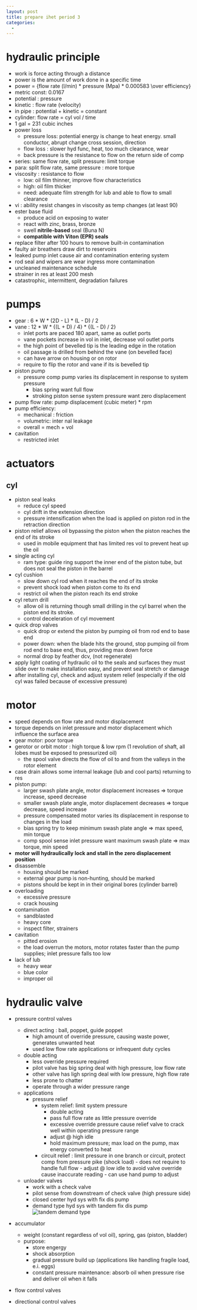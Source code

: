 ```yaml
---
layout: post
title: prepare ihet period 3
categories:
  -
---
```


# hydraulic principle

- work is force acting through a distance
- power is the amount of work done in a specific time 
- power = {flow rate (l/min)  * pressure (Mpa) * 0.000583 \over efficiency}
- metric const: 0.0167
- potential : pressure
- kinetic : flow rate (velocity)
- in pipe : potential + kinetic = constant
- cylinder: flow rate = cyl vol / time
- 1 gal = 231 cubic inches
- power loss
    - pressure loss: potential energy is change to heat energy. small conductor, abrupt change cross session, direction
    - flow loss : slower hyd func, heat, too much clearance, wear
    - back pressure is the resistance to flow on the return side of comp
- series: same flow rate, split pressure: limit torque
- para: split flow rate, same pressure : more torque
- viscosity : resistance to flow
    - low: oil film thinner, improve flow characteristics
    - high: oil film thicker
    - need: adequate film strength for lub and able to flow to small clearance
- vi : ability resist changes in viscosity as temp changes (at least 90)
- ester base fluid
    - produce acid on exposing to water
    - react with zinc, brass, bronze
    - swell **nitrile-based** seal (Buna N)
    - **compatible with Viton (EPR) seals**
- replace filter after 100 hours to remove built-in contamination
- faulty air breathers draw dirt to reservoirs
- leaked pump inlet cause air and contamination entering system
- rod seal and wipers are wear ingress more contamination
- uncleaned maintenance schedule
- strainer in res at least 200 mesh
- catastrophic, intermittent, degradation failures

# pumps

- gear :  6 * W * (2D - L) * (L - D) / 2
- vane : 12 * W * {(L + D) / 4} * {(L - D) / 2}
    - inlet ports are paced 180 apart, same as outlet ports
    - vane pockets increase in vol in inlet, decrease vol outlet ports
    - the high point of bevelled tip is the leading edge in the rotation
    - oil passage is drilled from behind the vane (on bevelled face)
    - can have arrow on housing or on rotor
    - require to flip the rotor and vane if its is bevelled tip
- piston pump
    - pressure comp pump varies its displacement in response to system pressure
        - bias spring want full flow
        - stroking piston sense system pressure want zero displacement
- pump flow rate: pump displacement (cubic meter) * rpm
- pump efficiency: 
    - mechanical : friction
    - volumetric: inter nal leakage
    - overall = mech + vol
- cavitation
    - restricted inlet

# actuators

## cyl

- piston seal leaks
    - reduce cyl speed
    - cyl drift in the extension direction
    - pressure intensification when the load is applied on piston rod in the retraction direction
- piston relief allows oil bypassing the piston when the piston reaches the end of its stroke
    - used in mobile equipment that has limited res vol to prevent heat up the oil
- single acting cyl
    - ram type: guide ring support the inner end of the piston tube, but does not seal the piston in the barrel
- cyl cushion
    - slow down cyl rod when it reaches the end of its stroke
    - prevent shock load when piston come to its end
    - restrict oil when the piston reach its end stroke
- cyl return drill
    - allow oil is returning though small drilling in the cyl barrel when the piston end its stroke.
    - control deceleration of cyl movement
- quick drop valves
    - quick drop or extend the piston by pumping oil from rod end to base end
    - power down: when the blade hits the ground, stop pumping oil from rod end to base end, thus, providing max down force
    - normal drop by feather dcv, (not regenerate)
- apply light coating of hydraulic oil to the seals and surfaces they must slide over to make installation easy, and prevent seal stretch or damage
- after installing cyl, check and adjust system relief (especially if the old cyl was failed because of excessive pressure)

# motor

- speed depends on flow rate and motor displacement
- torque depends on inlet pressure and motor displacement which influence the surface area
- gear motor: poor torque
- gerotor or orbit motor : high torque & low rpm (1 revolution of shaft, all lobes must be exposed to pressurized oil)
    - the spool valve directs the flow of oil to and from the valleys in the rotor element
- case drain allows some internal leakage (lub and cool parts) returning to res
- piston pump:
    - larger swash plate angle, motor displacement increases => torque increase, speed decrease
    - smaller swash plate angle, motor displacement decreases => torque decrease, speed increase
    - pressure compensated motor varies its displacement in response to changes in the load
    - bias spring try to keep minimum swash plate angle => max speed, min torque
    - comp spool sense inlet pressure want maximum swash plate => max torque, min speed
- **motor will hydraulically lock and stall in the zero displacement position**
- disassemble
    - housing should be marked
    - external gear pump is non-hunting, should be marked
    - pistons should be kept in in their original bores (cylinder barrel)
- overloading
    - excessive pressure
    - crack housing
- contamination
    - sandblasted
    - heavy core
    - inspect filter, strainers
- cavitation
    - pitted erosion
    - the load overrun the motors, motor rotates faster than the pump supplies; inlet pressure falls too low
- lack of lub
    - heavy wear
    - blue color
    - improper oil

# hydraulic valve

- pressure control valves
    - direct acting : ball, poppet, guide poppet
        - high amount of override pressure, causing waste power, generates unwanted heat
        - used low flow rate applications or infrequent duty cycles
    - double acting
        - less override pressure required
        - pilot valve has big spring deal with high pressure, low flow rate
        - other valve has ligh spring deal with low pressure, high flow rate
        - less prone to chatter
        - operate through a wider pressure range
    - applications
        - pressure relief
            - system relief: limit system pressure
                - double acting
                - pass full flow rate as little pressure override
                - excessive override pressure cause relief valve to crack well within operating pressure range
                - adjust @ high idle
                - hold maximum pressure; max load on the pump, max energy converted to heat
            - circuit relief : limit pressure in one branch or circuit, protect comp from pressure pike (shock load)
                    - does not require to handle full flow
                    - adjust @ low idle to avoid valve override cause inaccurate reading
                    - can use hand pump to adjust
    - unloader valves
        - work with a check valve
        - pilot sense from downstream of check valve (high pressure side)
        - closed center hyd sys with fix dis pump
        - demand type hyd sys with tandem fix dis pump 
        ![tandem demand type](https://www.dropbox.com/s/z7heyww3qmnrrmw/IMG_20161221_113931.jpg?raw=1)
- accumulator
    - weight (constant regardless of vol oil), spring, gas (piston, bladder)
    - purpose:
        - store engergy
        - shock absorption
        - gradual pressure build up (applications like handling fragile load, e.i. eggs)
        - constant pressure maintenance: absorb oil when pressure rise and deliver oil when it falls

- flow control valves
- directional control valves
